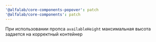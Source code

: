 ```yaml
---
'@alfalab/core-components-popover': patch
'@alfalab/core-components': patch
---
```


При использовании пропса `availableHeight` максимальная высота задается на корректный контейнер
